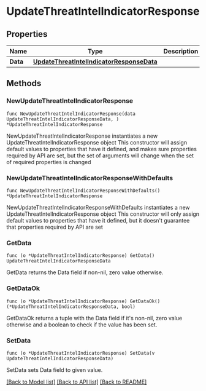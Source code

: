 # UpdateThreatIntelIndicatorResponse

## Properties

Name | Type | Description | Notes
------------ | ------------- | ------------- | -------------
**Data** | [**UpdateThreatIntelIndicatorResponseData**](UpdateThreatIntelIndicatorResponseData.md) |  | 

## Methods

### NewUpdateThreatIntelIndicatorResponse

`func NewUpdateThreatIntelIndicatorResponse(data UpdateThreatIntelIndicatorResponseData, ) *UpdateThreatIntelIndicatorResponse`

NewUpdateThreatIntelIndicatorResponse instantiates a new UpdateThreatIntelIndicatorResponse object
This constructor will assign default values to properties that have it defined,
and makes sure properties required by API are set, but the set of arguments
will change when the set of required properties is changed

### NewUpdateThreatIntelIndicatorResponseWithDefaults

`func NewUpdateThreatIntelIndicatorResponseWithDefaults() *UpdateThreatIntelIndicatorResponse`

NewUpdateThreatIntelIndicatorResponseWithDefaults instantiates a new UpdateThreatIntelIndicatorResponse object
This constructor will only assign default values to properties that have it defined,
but it doesn't guarantee that properties required by API are set

### GetData

`func (o *UpdateThreatIntelIndicatorResponse) GetData() UpdateThreatIntelIndicatorResponseData`

GetData returns the Data field if non-nil, zero value otherwise.

### GetDataOk

`func (o *UpdateThreatIntelIndicatorResponse) GetDataOk() (*UpdateThreatIntelIndicatorResponseData, bool)`

GetDataOk returns a tuple with the Data field if it's non-nil, zero value otherwise
and a boolean to check if the value has been set.

### SetData

`func (o *UpdateThreatIntelIndicatorResponse) SetData(v UpdateThreatIntelIndicatorResponseData)`

SetData sets Data field to given value.



[[Back to Model list]](../README.md#documentation-for-models) [[Back to API list]](../README.md#documentation-for-api-endpoints) [[Back to README]](../README.md)


